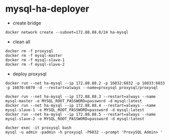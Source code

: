 # mysql-ha-deployer
- create bridge
```create bridge
docker network create --subnet=172.88.88.0/24 ha-mysql
```
- clean all
```clean all
docker rm -f proxysql
docker rm -f mysql-master
docker rm -f mysql-slave-1
docker rm -f mysql-slave-2
```
- deploy proxysql
```docker deploy proxysql
docker run --net ha-mysql --ip 172.88.88.2 -p 16032:6032 -p 16033:6033 -p 16070:6070 -d --restart=always --name=proxysql proxysql/proxysql
```

```docker deploy mysql
docker run --net ha-mysql --ip 172.88.88.3 --restart=always --name mysql-master -e MYSQL_ROOT_PASSWORD=password -d mysql:latest
docker run --net ha-mysql --ip 172.88.88.4 --restart=always --name mysql-slave-1 -e MYSQL_ROOT_PASSWORD=password -d mysql:latest
docker run --net ha-mysql --ip 172.88.88.5 --restart=always --name mysql-slave-2 -e MYSQL_ROOT_PASSWORD=password -d mysql:latest
```

```in proxysql
docker exec -it proxysql bash
mysql -u admin -padmin -h proxysql -P6032 --prompt 'ProxySQL Admin> '
```
